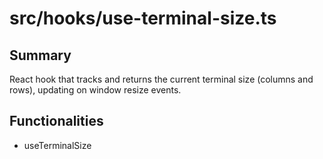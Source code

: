 # src/hooks/use-terminal-size.ts

## Summary
React hook that tracks and returns the current terminal size (columns and rows), updating on window resize events.

## Functionalities
- useTerminalSize